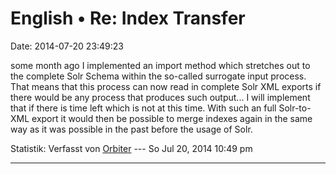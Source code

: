 English • Re: Index Transfer
============================

Date: 2014-07-20 23:49:23

some month ago I implemented an import method which stretches out to the
complete Solr Schema within the so-called surrogate input process. That
means that this process can now read in complete Solr XML exports if
there would be any process that produces such output\... I will
implement that if there is time left which is not at this time. With
such an full Solr-to-XML export it would then be possible to merge
indexes again in the same way as it was possible in the past before the
usage of Solr.

Statistik: Verfasst von
[Orbiter](http://forum.yacy-websuche.de/memberlist.php?mode=viewprofile&u=2)
--- So Jul 20, 2014 10:49 pm

------------------------------------------------------------------------
